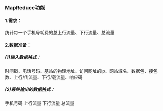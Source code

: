 ### MapReduce功能
#### 1.需求：
统计每一个手机号耗费的总上行流量、下行流量、总流量
#### 2.数据准备：
##### (1)输入数据格式：
时间戳、电话号码、基站的物理地址、访问网址的ip、网站域名、数据包、接包数、上行/传流量、下行/载流量、响应码
##### (2)最终输出的数据格式：
手机号码		上行流量        下行流量		总流量
